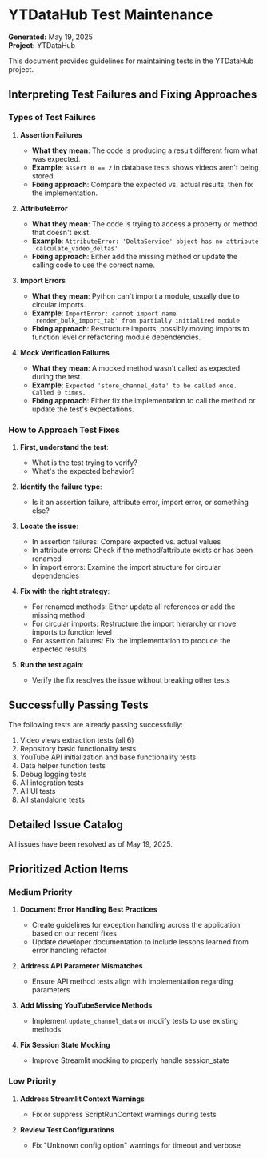 # YTDataHub Test Maintenance

**Generated:** May 19, 2025  
**Project:** YTDataHub

This document provides guidelines for maintaining tests in the YTDataHub project.

## Interpreting Test Failures and Fixing Approaches

### Types of Test Failures

1. **Assertion Failures**

   - **What they mean**: The code is producing a result different from what was expected.
   - **Example**: `assert 0 == 2` in database tests shows videos aren't being stored.
   - **Fixing approach**: Compare the expected vs. actual results, then fix the implementation.

2. **AttributeError**

   - **What they mean**: The code is trying to access a property or method that doesn't exist.
   - **Example**: `AttributeError: 'DeltaService' object has no attribute 'calculate_video_deltas'`
   - **Fixing approach**: Either add the missing method or update the calling code to use the correct name.

3. **Import Errors**

   - **What they mean**: Python can't import a module, usually due to circular imports.
   - **Example**: `ImportError: cannot import name 'render_bulk_import_tab' from partially initialized module`
   - **Fixing approach**: Restructure imports, possibly moving imports to function level or refactoring module dependencies.

4. **Mock Verification Failures**
   - **What they mean**: A mocked method wasn't called as expected during the test.
   - **Example**: `Expected 'store_channel_data' to be called once. Called 0 times.`
   - **Fixing approach**: Either fix the implementation to call the method or update the test's expectations.

### How to Approach Test Fixes

1. **First, understand the test**:

   - What is the test trying to verify?
   - What's the expected behavior?

2. **Identify the failure type**:

   - Is it an assertion failure, attribute error, import error, or something else?

3. **Locate the issue**:

   - In assertion failures: Compare expected vs. actual values
   - In attribute errors: Check if the method/attribute exists or has been renamed
   - In import errors: Examine the import structure for circular dependencies

4. **Fix with the right strategy**:

   - For renamed methods: Either update all references or add the missing method
   - For circular imports: Restructure the import hierarchy or move imports to function level
   - For assertion failures: Fix the implementation to produce the expected results

5. **Run the test again**:
   - Verify the fix resolves the issue without breaking other tests

## Successfully Passing Tests

The following tests are already passing successfully:

1. Video views extraction tests (all 6)
2. Repository basic functionality tests
3. YouTube API initialization and base functionality tests
4. Data helper function tests
5. Debug logging tests
6. All integration tests
7. All UI tests
8. All standalone tests

## Detailed Issue Catalog

All issues have been resolved as of May 19, 2025.

## Prioritized Action Items

### Medium Priority

1. **Document Error Handling Best Practices**

   - Create guidelines for exception handling across the application based on our recent fixes
   - Update developer documentation to include lessons learned from error handling refactor

2. **Address API Parameter Mismatches**

   - Ensure API method tests align with implementation regarding parameters

3. **Add Missing YouTubeService Methods**

   - Implement `update_channel_data` or modify tests to use existing methods

4. **Fix Session State Mocking**
   - Improve Streamlit mocking to properly handle session_state

### Low Priority

1. **Address Streamlit Context Warnings**

   - Fix or suppress ScriptRunContext warnings during tests

2. **Review Test Configurations**
   - Fix "Unknown config option" warnings for timeout and verbose
